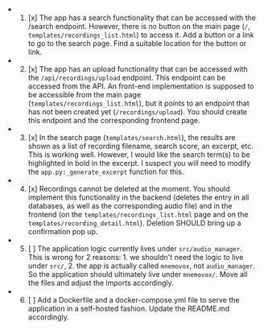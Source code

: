- 1. [x] The app has a search functionality that can be accessed with the /search endpoint.
         However, there is no button on the main page (`/`, `templates/recordings_list.html`) to access it. Add a button or a
         link to go to the search page. Find a suitable location for the button or link.
- 2. [x] The app has an upload functionality that can be accessed with the
         `/api/recordings/upload`
         endpoint. This endpoint can be accessed from the API. An front-end implementation is supposed to be accessible from the main page (`templates/recordings_list.html`), but it points to an endpoint that has not been created yet (`/recordings/upload`). You should create this endpoint and the corresponding frontend page.
- 3. [x] In the search page (`templates/search.html`), the results are shown as a list
         of recording filename, search score, an excerpt, etc. This is working well. However,
         I would like the search term(s) to be highlighted in bold in the excerpt. I
         suspect you will need to modify the `app.py:_generate_excerpt` function for this.
- 4. [x] Recordings cannot be deleted at the moment. You should implement this
         functionality in the backend (deletes the entry in all databases, as well as the
         corresponding audio file) and in the frontend (on the `templates/recordings_list.html`
         page and on the `templates/recording_detail.html`). Deletion SHOULD bring up a
         confirmation pop up.
- 5. [ ] The application logic currently lives under `src/audio_manager`. This is wrong
         for 2 reasons: 1. we shouldn't need the logic to live under `src/`, 2. the app is
         actually called `mnemovox`, not `audio_manager`. So the application should ultimately
         live under `mnemovox/`. Move all the files and adjust the imports accordingly.
- 6. [ ] Add a Dockerfile and a docker-compose.yml file to serve the application in a
         self-hosted fashion. Update the README.md accordingly.
